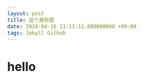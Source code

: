 ```yaml
---
layout: post
title: 这个是标题
date: 2016-04-16 11:11:11.000000000 +09:00
tags: Jekyll Github
---
```

<html>
	<title>demo</title>
    <h1>hello</h1>
</html>

